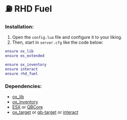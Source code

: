 # ⛽ RHD Fuel

### Installation:

1. Open the `config.lua` file and configure it to your liking.
2. Then, start in `server.cfg` like the code below:

```lua
ensure ox_lib
ensure es_extended

ensure ox_inventory
ensure interact
ensure rhd_fuel
```

### Dependencies:

* [ox\_lib](https://github.com/overextended/ox\_lib/releases)
* [ox\_inventory](https://github.com/overextended/ox\_inventory/releases)
* [ESX](https://github.com/esx-framework/esx\_core/tree/main/\[core]/es\_extended) or [QBCore](https://github.com/qbcore-framework/qb-core)
* [ox\_target](https://github.com/overextended/ox\_target/releases) or [qb-target](https://github.com/qbcore-framework/qb-target) or [interact](https://github.com/darktrovx/interact)
